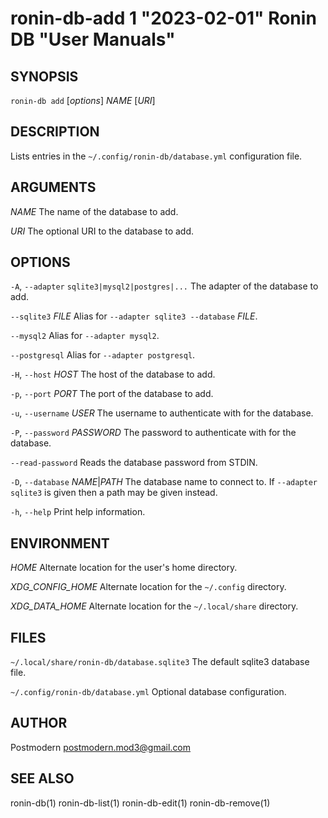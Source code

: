 # ronin-db-add 1 "2023-02-01" Ronin DB "User Manuals"

## SYNOPSIS

`ronin-db add` [*options*] *NAME* [*URI*]

## DESCRIPTION

Lists entries in the `~/.config/ronin-db/database.yml` configuration file.

## ARGUMENTS

*NAME*
  The name of the database to add.

*URI*
  The optional URI to the database to add.

## OPTIONS

`-A`, `--adapter` `sqlite3|mysql2|postgres|...`
  The adapter of the database to add.

`--sqlite3` *FILE*
  Alias for `--adapter sqlite3 --database` *FILE*.

`--mysql2`
  Alias for `--adapter mysql2`.

`--postgresql`
  Alias for `--adapter postgresql`.

`-H`, `--host` *HOST*
  The host of the database to add.

`-p`, `--port` *PORT*
  The port of the database to add.

`-u`, `--username` *USER*
  The username to authenticate with for the database.

`-P`, `--password` *PASSWORD*
  The password to authenticate with for the database.

`--read-password`
  Reads the database password from STDIN.

`-D`, `--database` *NAME*|*PATH*
  The database name to connect to. If `--adapter sqlite3` is given then a path
  may be given instead.

`-h`, `--help`
  Print help information.

## ENVIRONMENT

*HOME*
  Alternate location for the user's home directory.

*XDG_CONFIG_HOME*
  Alternate location for the `~/.config` directory.

*XDG_DATA_HOME*
  Alternate location for the `~/.local/share` directory.

## FILES

`~/.local/share/ronin-db/database.sqlite3`
  The default sqlite3 database file.

`~/.config/ronin-db/database.yml`
  Optional database configuration.

## AUTHOR

Postmodern <postmodern.mod3@gmail.com>

## SEE ALSO

ronin-db(1) ronin-db-list(1) ronin-db-edit(1) ronin-db-remove(1)
